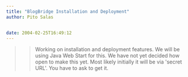 ```yaml
---
title: "BlogBridge Installation and Deployment"
author: Pito Salas


date: 2004-02-25T16:49:12
---
```



>>

>> Working on installation and deployment features. We will be using Java Web
Start for this. We have not yet decided how open to make this yet. Most likely
initially it will be via 'secret URL'. You have to ask to get it.


